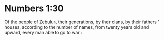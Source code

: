 # Numbers 1:30

Of the people of Zebulun, their generations, by their clans, by their fathers ’ houses, according to the number of names, from twenty years old and upward, every man able to go to war :
